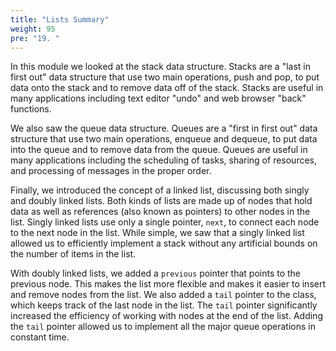 ```yaml
---
title: "Lists Summary"
weight: 95
pre: "19. "
---
```


In this module we looked at the stack data structure. Stacks are a "last in first out" data structure that use two main operations, push and pop, to put data onto the stack and to remove data off of the stack. Stacks are useful in many applications including text editor "undo" and web browser "back" functions. 

We also saw the queue data structure. Queues are a "first in first out" data structure that use two main operations, enqueue and dequeue, to put data into the queue and to remove data from the queue. Queues are useful in many applications including the scheduling of tasks, sharing of resources, and processing of messages in the proper order. 

Finally, we introduced the concept of a linked list, discussing both singly and doubly linked lists. Both kinds of lists are made up of nodes that hold data as well as references (also known as pointers) to other nodes in the list. Singly linked lists use only a single pointer, `next`, to connect each node to the next node in the list. While simple, we saw that a singly linked list allowed us to efficiently implement a stack without any artificial bounds on the number of items in the list. 

With doubly linked lists, we added a `previous` pointer that points to the previous node. This makes the list more flexible and makes it easier to insert and remove nodes from the list. We also added a `tail` pointer to the class, which keeps track of the last node in the list. The `tail` pointer significantly increased the efficiency of working with nodes at the end of the list. Adding the `tail` pointer allowed us to implement all the major queue operations in constant time.

